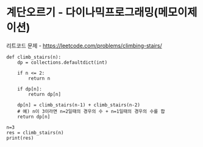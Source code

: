 # 계단오르기 - 다이나믹프로그래밍(메모이제이션)

리트코드 문제 - https://leetcode.com/problems/climbing-stairs/

```
def climb_stairs(n):
    dp = collections.defaultdict(int)
    
    if n <= 2:
        return n
    
    if dp[n]:
        return dp[n]
    
    dp[n] = climb_stairs(n-1) + climb_stairs(n-2)
    # 예) n이 3이라면 n=2일때의 경우의 수 + n=1일때의 경우의 수를 합 
    return dp[n]

n=3
res = climb_stairs(n)
print(res) 
    
```
